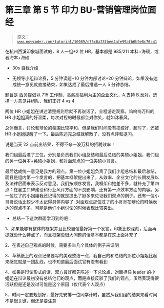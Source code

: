 # 第三章 第 5 节 印力 BU-营销管理岗位面经

> 原文：[`www.nowcoder.com/tutorial/10089/c75c0a23fbee4afe99afb6b9e8c76c41`](https://www.nowcoder.com/tutorial/10089/c75c0a23fbee4afe99afb6b9e8c76c41)

在杭州西溪印象城面试的，8 人一组+2 位 HR，基本都是 985/211 本科+海硕，或者海本+海硕

*   30s 自我介绍

*   无领导小组辩论赛，5 分钟读题+10 分钟内部讨论+20 分钟辩论，如果没有达成统一意见就直接结束，如果达成了最后推选一人 5 分钟总结。

题目是  西贝提倡以 715 工作制、高薪高福利为主的企业文化，A.支持 B.反对，选择一方意见并组队，我们正好 4 vs 4

两位 HR 小姐姐在讲述清楚规则后就不再说话了，全程游走观察。呜呜呜万科的 HR 小姐姐真的好温柔，每次对视的时候都会对你笑，就如沐春风。

总体而言，讨论和辩论的氛围比较平和，但是我们时间没有把控好，超时了，还被 HR 小姐姐提醒了一下。最后陈述完总结就解散了，没有点评和提问。

说是当天 22 点前出结果，不得不夸一波万科的招聘效率！

我们组最后进了三位，分别是负责我们小组总结和最后总结的美硕小姐姐，我们组的另一位英本+英硕小姐姐，和对面观点的一位美硕小哥哥。

最后达成统一意见是我方的观点。第一位小姐姐负责了我们小组总结和最后总结，而且是组内第一个发言的，把基本框架提出来了，从效率、企业文化的长期发展以及法律层面来表示反对意见。我们按顺序发言，我框架和她差不多，就补充了第四点：在雇主口碑建设和行业风评方面的不良影响，还有第一点效率方面的内容。另一位过了的小姐姐我还记得的就是提出了挺多来佐证我们观点的例子。还有一位小哥哥说话比较少不太记得具体内容了..对面观点那位过了的小哥哥在辩论的时候表达的观点不多，可能是他们小组讨论的时候表现比较突出。

*   总结一下这次群面学习到的吧：

1、如果能够有整体的框架并且比较自信最好第一个发言，印象比较深刻，后面再提就没什么特点了，而且框架没很大问题的话基本都是在这上面补充了

2、在表述自己观点的时候，需要多举几个具体的例子来证明

3、草稿纸上的观点记录要写的美观整洁一点，我自己的和总结的那位小姐姐比起来感觉就是一团乱线，也不知道最后面试官有没有看到

4、如果是辩论形式的话，双方最好都先陈述一下总论点，对面担任 leader 的小姐姐在辩论最初没有总结他们的观点，而是直接反驳了我们的观点，虽然表现得很活跃但是还是没过可能是这个原因（仅代表个人观点）

5、时间一定要规划好，最好先安排一位同学计时，虽然从我们组的结果来看时间不是很关键，但还是要注意
